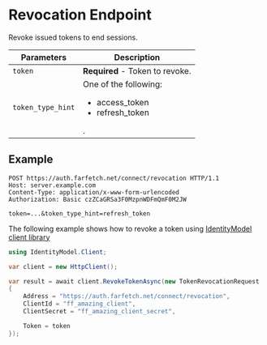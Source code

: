 <!--title:start-->
# Revocation Endpoint
<!--title:end-->
<!--shortdesc:start-->
Revoke issued tokens to end sessions.
<!--shortdesc:end-->

<!--desc:start-->

| Parameters              |  Description |
|------------------------ |---------------------------------------- |
| `token` | **Required** - Token to revoke.|
| `token_type_hint` | One of the following:<ul><li>access_token</li><li>refresh_token</li></ul>.|

## Example

```httpm
POST https://auth.farfetch.net/connect/revocation HTTP/1.1
Host: server.example.com
Content-Type: application/x-www-form-urlencoded
Authorization: Basic czZCaGRSa3F0MzpnWDFmQmF0M2JW

token=...&token_type_hint=refresh_token
```


The following example shows how to revoke a token using [IdentityModel client library](https://identitymodel.readthedocs.io/en/latest/)


```csharp
using IdentityModel.Client;

var client = new HttpClient();

var result = await client.RevokeTokenAsync(new TokenRevocationRequest
{
    Address = "https://auth.farfetch.net/connect/revocation",
    ClientId = "ff_amazing_client",
    ClientSecret = "ff_amazing_client_secret",

    Token = token
});
```

<!--desc:end-->

